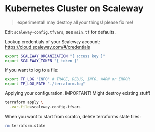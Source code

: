 # Kubernetes Cluster on Scaleway

> experimental! may destroy all your things! please fix me!

Edit `scaleway-config.tfvars`, see `main.tf` for defaults.

Lookup credentials of your Scaleway account: https://cloud.scaleway.com/#/credentials
```bash
export SCALEWAY_ORGANIZATION "{ access key }"
export SCALEWAY_TOKEN "{ token }"
```

If you want to log to a file:
```bash
export TF_LOG "INFO" # TRACE, DEBUG, INFO, WARN or ERROR
export TF_LOG_PATH "./terraform.log"
```

Applying your configuration. IMPORTANT! Might destroy existing stuff!
```bash
terraform apply \
  -var-file=scaleway-config.tfvars
```

When you want to start from scratch, delete terraforms state files:
```bash
rm terraform.state
```
